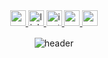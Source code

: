 <div align="center">
   <a href="https://github.com/praxeds" target="_blank">
   <img height="25px" src="https://komarev.com/ghpvc/?username=praxeds&style=for-the-badge&color=e4bfae" alt="profile views" style="margin-bottom: 5px;" />
   </a>
   <a href="https://www.linkedin.com/in/juliana-praxedes/" target="_blank">
   <img height="25px" src="https://img.shields.io/badge/linkedin-%2300acee.png?color=2E4C5F&style=for-the-badge&logo=linkedin&logoColor=white" alt="linkedin" style="margin-bottom: 5px;" />
   </a>
   <a href="https://instagram.com/juc.praxedes" target="_blank">
   <img height="25px" src="https://img.shields.io/badge/instagram-%ff5851db.png?color=6B9667&style=for-the-badge&logo=instagram&logoColor=white" alt="instagram" style="margin-bottom: 5px;" />
   </a>
   <a href="mailto:contact@julianapraxedes.com" target="_blank">
   <img height="25px" src="https://img.shields.io/badge/Gmail-CE5437?style=for-the-badge&logo=gmail&logoColor=white" alt="gmail" style="margin-bottom: 5px;" />
   </a>
   <a href="https://codepen.io/praxeds/" target="_blank">
   <img height="25px" src="https://img.shields.io/badge/Codepen-222222?style=for-the-badge&logo=codepen&logoColor=white" alt="codepen" style="margin-bottom: 5px;" />
   </a>


![header](https://capsule-render.vercel.app/api?type=waving&section=header&color=e6e8f7&height=160)

<!--
  <div align="left">
    <p>Hi there! I'm <strong>Ana</strong>, a Full-Stack Software Developer based in Brazil.</p>
    <p>- 🎓 Majoring in Apparel Design;</p>
    <p>- 👩🏻 Pronouns: <strong>she/her</strong>;</p>
    <p>- 🖥️ I’m currently working on/projects in development:</p>
    <p>- 🌱 Currently focusing on:</p>
     <ul>
        <li><strong><a href="https://www.freecodecamp.org/learn/back-end-development-and-apis/" target="_blank">Back End Development and APIs</a></strong></li>
        <li><strong><a href="https://www.coursera.org/professional-certificates/meta-back-end-developer" target="_blank">Meta Back-End Developer Professional Certificate</a></strong>
            <ul><li><a href="https://www.coursera.org/learn/programming-in-python" target="_blank">Programming in Python</a></li></ul>
        </li>
        <li><strong><a href="https://www.coursera.org/professional-certificates/meta-front-end-developer" target="_blank">Meta Front-End Developer Professional Certificate</a></strong>
            <ul><li><a href="https://www.coursera.org/learn/advanced-react" target="_blank">Front-End Developer Capstone</a></li></ul>
        </li>
     </ul>
  </div>

  <br>
   <h2>Projects</h2>
   <div>
      <table>
         <td width="50%">
            <h3 align="center">Clueless | Cher's Closet</h3>
            <p align="center">
               <a href="https://github.com/praxeds/codepen-chers-closet" target="_blank" rel="noreferrer"> <img src="assets/images/project1.gif" alt="project example"/></a>
               <span> <a href="https://github.com/praxeds/codepen-chers-closet" target="_blank" rel="noreferrer"><img height="25px" src="https://img.shields.io/badge/-repo-959db0?style=flat-square&logo=github&logoColor=white" alt="button to repository" height ="25px"></a> <a href="https://praxeds.github.io/codepen-chers-closet/" target="_blank" rel="noreferrer"><img height="25px" src="https://img.shields.io/badge/-live website-35393F?style=flat-square" alt="button to live site" height="26px"></a> </span>
            <p align="center">
               <strong>HTML, CSS, JavaScript </strong>A Remake of Cher's closet scene from the 1995 movie Clueless.
            </p>
            </p>
         </td>
         <td width="50%">
            <h3 align="center">freeCodeCamp | A Tribute Page</h3>
            <p align="center">
               <a href="https://github.com/praxeds/freecodecamp-tribute-page" target="_blank" rel="noreferrer"> <img src="assets/images/project4.gif" alt="project example"/> </a>
               <span> <a href="https://github.com/praxeds/freecodecamp-tribute-page" target="_blank" rel="noreferrer""><img height="25px" src="https://img.shields.io/badge/-repo-959db0?style=flat-square&logo=github&logoColor=white" alt="button to repository" height ="25px"></a> <a href="https://praxeds.github.io/freecodecamp-tribute-page/en/" target="_blank" rel="noreferrer"><img height="25px" src="https://img.shields.io/badge/-live website-35393F?style=flat-square" alt="button to live site" height="26px" target="_blank"></a> </span>
            <p align="center">
               <strong>HTML, CSS </strong>A tribute page to Nise da Silveira, a revolutionary Brazilian psychiatrist and pioneer of rehabilitation psychiatry.
            </p>
            </p>
         </td>
         </tr>
         <tr>
            <td width="50%">
               <h3 align="center">TOP | Rock Paper Scissors</h3>
               <p align="center">
                  <a href="https://github.com/praxeds/theodinproject-rock-paper-scissors" target="_blank" rel="noreferrer"> <img src="assets/images/project2.gif" alt="project example"/> </a>
                  <span> <a href="https://github.com/praxeds/theodinproject-rock-paper-scissors" target="_blank" rel="noreferrer""><img height="25px" src="https://img.shields.io/badge/-repo-959db0?style=flat-square&logo=github&logoColor=white" alt="button to repository" height ="25px"></a> <a href="https://praxeds.github.io/theodinproject-rock-paper-scissors" target="_blank" rel="noreferrer"><img height="25px" src="https://img.shields.io/badge/-live website-35393F?style=flat-square" alt="button to live site" height="26px"></a></span>
               <p align="center">
                  <strong>HTML, CSS, JavaScript </strong> A simple implementation of grade-school classic “rock paper scissors” using vanilla Javascript.
               </p>
               </p>
            </td>
            <td width="50%">
               <h3 align="center">TOP | Calculator</h3>
               <p align="center">
                  <a href="https://github.com/praxeds/theodinproject-calculator" target="_blank" rel="noreferrer"> <img src="assets/images/project3.gif" alt="project example"/> </a>
                  <span> <a href="https://github.com/praxeds/theodinproject-calculator" target="_blank" rel="noreferrer""><img height="25px" src="https://img.shields.io/badge/-repo-959db0?style=flat-square&logo=github&logoColor=white" alt="button to repository" height ="25px"></a> <a href="https://praxeds.github.io/theodinproject-calculator" target="_blank" rel="noreferrer"><img height="25px" src="https://img.shields.io/badge/-live website-35393F?style=flat-square" alt="button to live site" height="26px"></a> </span>
               <p align="center">
                  <strong>HTML, CSS, JavaScript </strong>On-screen calculator built using JavaScript, HTML, and CSS.
               </p>
               </p>
            </td>
         </tr>
      </table>

   <br>
   
   <h2 align='center'>Technologies</h2>
   <table>
      <tbody>
         <td valign='top' width='33.33%'>
            <h3 align='center'>
            Backend
            <h3>
            <div align="center">
              <img title='git' src='assets/svg/git.png' height='35px'>
              <img title='nodejs' src='assets/svg/nodedotjs.png' height='35px'>  
            </div>
         </td>
         <td valign='top' width='33.33%'>
            <h3 align='center'>
            Frontend
            <h3>
            <div align="center">
              <img title='html' src='assets/svg/html5.png' height='35px'>
              <img title='css' src='assets/svg/css3.png' height='35px'>
              <img title='javascript' src='assets/svg/javascript.png' height='35px'>
              <img title='bootstrap' src='assets/svg/bootstrap.png' height='35px'>
              <img title='tailwindcss' src='assets/svg/tailwindcss.png' height='35px'> 
              <img title='react' src='assets/svg/react.png' height='35px'> 
            </div>                                 
         </td>
         <td valign='top' width='33.33%'>
            <h3 align='center'>
            Other softwares
            <h3>
            <div align="center">
              <img title='photoshop' src='assets/svg/adobephotoshop.png' height='35px'>
              <img title='figma' src='assets/svg/figma.png' height='35px'>
              <img title='linux' src='assets/svg/linux.png' height='35px'>
            </div> 
         </td>
      </tbody>
   </table>
</div> 

![header](https://capsule-render.vercel.app/api?type=waving&section=footer&color=dce1ff)
-->
